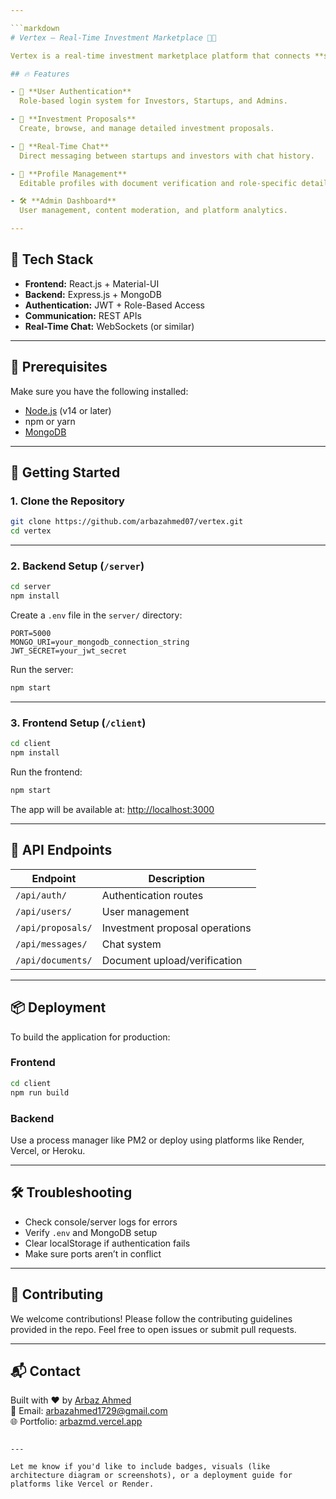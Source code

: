 ```yaml
---

```markdown
# Vertex – Real-Time Investment Marketplace 💼🚀

Vertex is a real-time investment marketplace platform that connects **startups** with **investors**, enabling seamless collaboration, proposal management, and secure communication.

## 🔥 Features

- 🔐 **User Authentication**  
  Role-based login system for Investors, Startups, and Admins.

- 📄 **Investment Proposals**  
  Create, browse, and manage detailed investment proposals.

- 💬 **Real-Time Chat**  
  Direct messaging between startups and investors with chat history.

- 👤 **Profile Management**  
  Editable profiles with document verification and role-specific details.

- 🛠️ **Admin Dashboard**  
  User management, content moderation, and platform analytics.

---
```


## 📁 Tech Stack

- **Frontend:** React.js + Material-UI  
- **Backend:** Express.js + MongoDB  
- **Authentication:** JWT + Role-Based Access  
- **Communication:** REST APIs  
- **Real-Time Chat:** WebSockets (or similar)

---

## 🧰 Prerequisites

Make sure you have the following installed:

- [Node.js](https://nodejs.org/) (v14 or later)
- npm or yarn
- [MongoDB](https://www.mongodb.com/)

---

## 🚀 Getting Started

### 1. Clone the Repository

```bash
git clone https://github.com/arbazahmed07/vertex.git
cd vertex
```

---

### 2. Backend Setup (`/server`)

```bash
cd server
npm install
```

Create a `.env` file in the `server/` directory:

```env
PORT=5000
MONGO_URI=your_mongodb_connection_string
JWT_SECRET=your_jwt_secret
```

Run the server:

```bash
npm start
```

---

### 3. Frontend Setup (`/client`)

```bash
cd client
npm install
```

Run the frontend:

```bash
npm start
```

The app will be available at: [http://localhost:3000](http://localhost:3000)

---

## 🔧 API Endpoints

| Endpoint          | Description                     |
|------------------|---------------------------------|
| `/api/auth/`     | Authentication routes           |
| `/api/users/`    | User management                 |
| `/api/proposals/`| Investment proposal operations  |
| `/api/messages/` | Chat system                     |
| `/api/documents/`| Document upload/verification    |

---

## 📦 Deployment

To build the application for production:

### Frontend

```bash
cd client
npm run build
```

### Backend

Use a process manager like PM2 or deploy using platforms like Render, Vercel, or Heroku.

---

## 🛠 Troubleshooting

- Check console/server logs for errors
- Verify `.env` and MongoDB setup
- Clear localStorage if authentication fails
- Make sure ports aren’t in conflict

---

## 🤝 Contributing

We welcome contributions! Please follow the contributing guidelines provided in the repo. Feel free to open issues or submit pull requests.

---

## 📬 Contact

Built with ❤️ by [Arbaz Ahmed](https://github.com/arbazahmed07)  
📧 Email: arbazahmed1729@gmail.com  
🌐 Portfolio: [arbazmd.vercel.app](https://arbazmd.vercel.app)

```

---

Let me know if you'd like to include badges, visuals (like architecture diagram or screenshots), or a deployment guide for platforms like Vercel or Render.

